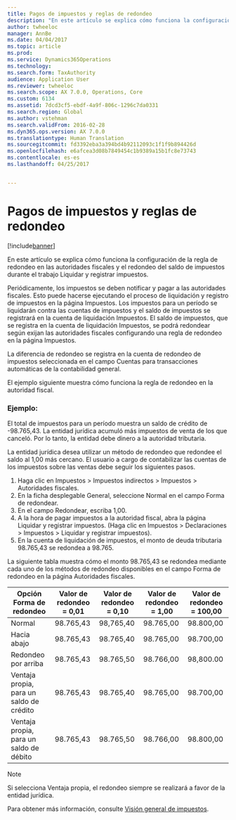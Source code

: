 ```yaml
---
title: Pagos de impuestos y reglas de redondeo
description: "En este artículo se explica cómo funciona la configuración de la regla de redondeo en las autoridades fiscales y el redondeo del saldo de impuestos durante el trabajo Liquidar y registrar impuestos."
author: twheeloc
manager: AnnBe
ms.date: 04/04/2017
ms.topic: article
ms.prod: 
ms.service: Dynamics365Operations
ms.technology: 
ms.search.form: TaxAuthority
audience: Application User
ms.reviewer: twheeloc
ms.search.scope: AX 7.0.0, Operations, Core
ms.custom: 6134
ms.assetid: 7dcd3cf5-ebdf-4a9f-806c-1296c7da0331
ms.search.region: Global
ms.author: vstehman
ms.search.validFrom: 2016-02-28
ms.dyn365.ops.version: AX 7.0.0
ms.translationtype: Human Translation
ms.sourcegitcommit: fd3392eba3a394bd4b92112093c1f1f9b894426d
ms.openlocfilehash: e6afcea3d08b7849454c1b9389a15b1fc8e73743
ms.contentlocale: es-es
ms.lasthandoff: 04/25/2017


---
```


# <a name="sales-tax-payments-and-rounding-rules"></a>Pagos de impuestos y reglas de redondeo

[!include[banner](../includes/banner.md)]


En este artículo se explica cómo funciona la configuración de la regla de redondeo en las autoridades fiscales y el redondeo del saldo de impuestos durante el trabajo Liquidar y registrar impuestos.

Periódicamente, los impuestos se deben notificar y pagar a las autoridades fiscales. Esto puede hacerse ejecutando el proceso de liquidación y registro de impuestos en la página Impuestos. Los impuestos para un período se liquidarán contra las cuentas de impuestos y el saldo de impuestos se registrará en la cuenta de liquidación Impuestos. El saldo de impuestos, que se registra en la cuenta de liquidación Impuestos, se podrá redondear según exijan las autoridades fiscales configurando una regla de redondeo en la página Impuestos. 

La diferencia de redondeo se registra en la cuenta de redondeo de impuestos seleccionada en el campo Cuentas para transacciones automáticas de la contabilidad general.

El ejemplo siguiente muestra cómo funciona la regla de redondeo en la autoridad fiscal.

### <a name="example"></a>Ejemplo:

El total de impuestos para un período muestra un saldo de crédito de -98.765,43. La entidad jurídica acumuló más impuestos de venta de los que canceló. Por lo tanto, la entidad debe dinero a la autoridad tributaria. 

La entidad jurídica desea utilizar un método de redondeo que redondee el saldo al 1,00 más cercano. El usuario a cargo de contabilizar las cuentas de los impuestos sobre las ventas debe seguir los siguientes pasos.

1.  Haga clic en Impuestos &gt; Impuestos indirectos &gt; Impuestos &gt; Autoridades fiscales.
2.  En la ficha desplegable General, seleccione Normal en el campo Forma de redondear.
3.  En el campo Redondear, escriba 1,00.
4.  A la hora de pagar impuestos a la autoridad fiscal, abra la página Liquidar y registrar impuestos. (Haga clic en Impuestos &gt; Declaraciones &gt; Impuestos &gt; Liquidar y registrar impuestos).
5.  En la cuenta de liquidación de impuestos, el monto de deuda tributaria 98.765,43 se redondea a 98.765.

La siguiente tabla muestra cómo el monto 98.765,43 se redondea mediante cada uno de los métodos de redondeo disponibles en el campo Forma de redondeo en la página Autoridades fiscales.

| Opción Forma de redondeo                | Valor de redondeo = 0,01 | Valor de redondeo = 0,10 | Valor de redondeo = 1,00 | Valor de redondeo = 100,00 |
|-------------------------------------|------------------------|------------------------|------------------------|--------------------------|
| Normal                              | 98.765,43              | 98,765,40              | 98.765,00              | 98.800,00                |
| Hacia abajo                            | 98.765,43              | 98.765,40              | 98.765,00              | 98.700,00                |
| Redondeo por arriba                         | 98.765,43              | 98.765,50              | 98.766,00              | 98,800.00                |
| Ventaja propia, para un saldo de crédito | 98.765,43              | 98.765,40              | 98.765,00              | 98.700,00                |
| Ventaja propia, para un saldo de débito  | 98.765,43              | 98.765,50              | 98.766,00              | 98.800,00                |

> [!NOTE]                                                                                  
> Si selecciona Ventaja propia, el redondeo siempre se realizará a favor de la entidad jurídica. 

Para obtener más información, consulte [Visión general de impuestos](indirect-taxes-overview.md). 




